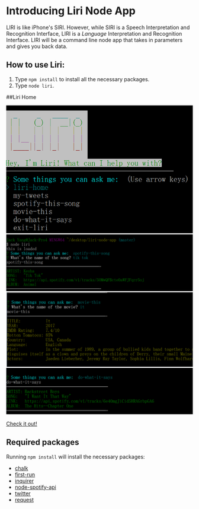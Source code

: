 # Introducing Liri Node App

LIRI is like iPhone's SIRI. However, while SIRI is a Speech Interpretation and Recognition Interface, LIRI is a _Language_ Interpretation and Recognition Interface. LIRI will be a command line node app that takes in parameters and gives you back data.



## How to use Liri:

1. Type `npm install` to install all the necessary packages. 
2. Type `node liri`.



##Liri Home

![](liri-home.png)
![](readme2.png)
![](readme23.png)
![](readme3.png)

<a href="https://jackjoeng.github.io/liri-node-app">Check it out!</a>


## Required packages
Running `npm install` will install the necessary packages:

- [chalk](https://www.npmjs.com/browse/keyword/chalk) 
- [first-run](https://www.npmjs.com/package/first-run) 
- [inquirer](https://www.npmjs.com/package/inquirer) 
- [node-spotify-api](https://www.npmjs.com/package/node-spotify-api) 
- [twitter](https://www.npmjs.com/package/twitter) 
- [request](https://www.npmjs.com/package/request) 
